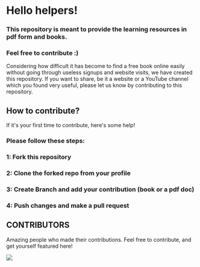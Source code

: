# Hello helpers!
### This repository is meant to provide the learning resources in pdf form and books.
### Feel free to contribute :)
Considering how difficult it has become to find a free book online easily without going through useless signups and website visits, we have created this repository.
If you want to share, be it a website or a YouTube channel which you found very useful, please let us know by contributing to this repository.

## How to contribute?
If it's your first time to contribute, here's some help!
### Please follow these steps:
### 1: Fork this repository
### 2: Clone the forked repo from your profile
### 3: Create Branch and add your contribution (book or a pdf doc)
### 4: Push changes and make a pull request

## CONTRIBUTORS
Amazing people who made their contributions. Feel free to contribute, and get yourself featured here!

<a href="https://github.com/rashidwassan/books-and-pdfs/graphs/contributors">
  <img src="https://contrib.rocks/image?repo=rashidwassan/books-and-pdfs" />
</a>

